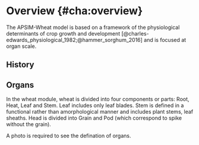 # Overview {#cha:overview}

The APSIM-Wheat model is based on a framework of the physiological determinants of crop growth and development [@charles-edwards_physiological_1982;@hammer_sorghum_2016] and is focused at organ scale. 

## History

## Organs

In the wheat module, wheat is divided into four components or parts: Root, Heat, Leaf and Stem. Leaf includes only leaf blades. Stem is defined in a functional rather than amorphological manner and includes plant stems, leaf sheaths. Head is divided into Grain and Pod (which correspond to spike without the grain).

<div class="rmdnote">
<p>A photo is required to see the defination of organs.</p>
</div>

